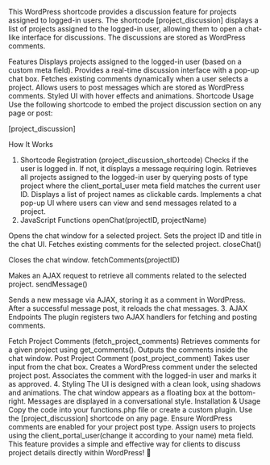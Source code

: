 This WordPress shortcode provides a discussion feature for projects assigned to logged-in users. The shortcode [project_discussion] displays a list of projects assigned to the logged-in user, allowing them to open a chat-like interface for discussions. The discussions are stored as WordPress comments.

Features
Displays projects assigned to the logged-in user (based on a custom meta field).
Provides a real-time discussion interface with a pop-up chat box.
Fetches existing comments dynamically when a user selects a project.
Allows users to post messages which are stored as WordPress comments.
Styled UI with hover effects and animations.
Shortcode Usage
Use the following shortcode to embed the project discussion section on any page or post:


[project_discussion]

How It Works
1. Shortcode Registration (project_discussion_shortcode)
Checks if the user is logged in. If not, it displays a message requiring login.
Retrieves all projects assigned to the logged-in user by querying posts of type project where the client_portal_user meta field matches the current user ID.
Displays a list of project names as clickable cards.
Implements a chat pop-up UI where users can view and send messages related to a project.
2. JavaScript Functions
openChat(projectID, projectName)

Opens the chat window for a selected project.
Sets the project ID and title in the chat UI.
Fetches existing comments for the selected project.
closeChat()

Closes the chat window.
fetchComments(projectID)

Makes an AJAX request to retrieve all comments related to the selected project.
sendMessage()

Sends a new message via AJAX, storing it as a comment in WordPress.
After a successful message post, it reloads the chat messages.
3. AJAX Endpoints
The plugin registers two AJAX handlers for fetching and posting comments.

Fetch Project Comments (fetch_project_comments)
Retrieves comments for a given project using get_comments().
Outputs the comments inside the chat window.
Post Project Comment (post_project_comment)
Takes user input from the chat box.
Creates a WordPress comment under the selected project post.
Associates the comment with the logged-in user and marks it as approved.
4. Styling
The UI is designed with a clean look, using shadows and animations.
The chat window appears as a floating box at the bottom-right.
Messages are displayed in a conversational style.
Installation & Usage
Copy the code into your functions.php file or create a custom plugin.
Use the [project_discussion] shortcode on any page.
Ensure WordPress comments are enabled for your project post type.
Assign users to projects using the client_portal_user(change it according to your name) meta field.
This feature provides a simple and effective way for clients to discuss project details directly within WordPress! 🚀
